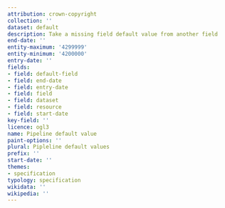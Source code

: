 ```yaml
---
attribution: crown-copyright
collection: ''
dataset: default
description: Take a missing field default value from another field
end-date: ''
entity-maximum: '4299999'
entity-minimum: '4200000'
entry-date: ''
fields:
- field: default-field
- field: end-date
- field: entry-date
- field: field
- field: dataset
- field: resource
- field: start-date
key-field: ''
licence: ogl3
name: Pipeline default value
paint-options: ''
plural: Pipleline default values
prefix: ''
start-date: ''
themes:
- specification
typology: specification
wikidata: ''
wikipedia: ''
---
```

